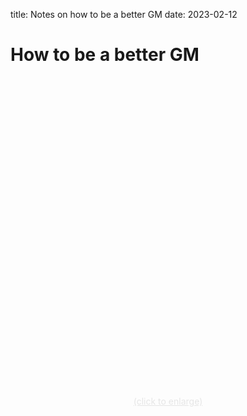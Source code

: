 title: Notes on how to be a better GM
date: 2023-02-12
# How to be a better GM
<a class="no-hover" style="text-align: center; display: block; width: 100%; height: 100%; filter: invert(1); background-image: url('/img/gm.png'); background-repeat: no-repeat; background-size: 100%; margin: 0; padding: 0;" href="/img/gm.png">
    <br><br><br><br><br><br><br><br><br><br><br><br><br><br><br><br><br><br><br><br><br><br><br><br><br><br><br><br><br><br>
(click to enlarge)
</a>
